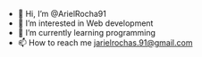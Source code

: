 - 👋 Hi, I’m @ArielRocha91
- 👀 I’m interested in Web development
- 🌱 I’m currently learning programming
- 📫 How to reach me jarielrochas.91@gmail.com


<!---
ArielRocha91/ArielRocha91 is a ✨ special ✨ repository because its `README.md` (this file) appears on your GitHub profile.
You can click the Preview link to take a look at your changes.
--->
